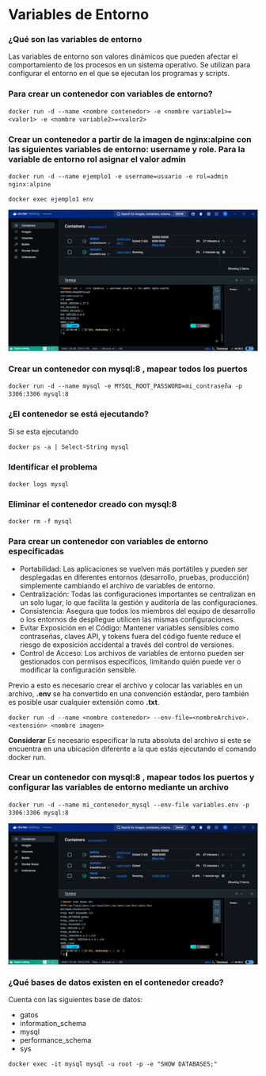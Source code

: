 # Variables de Entorno

### ¿Qué son las variables de entorno

Las variables de entorno son valores dinámicos que pueden afectar el comportamiento de los procesos en un sistema operativo. Se utilizan para configurar el entorno en el que se ejecutan los programas y scripts.

### Para crear un contenedor con variables de entorno?

```
docker run -d --name <nombre contenedor> -e <nombre variable1>=<valor1> -e <nombre variable2>=<valor2>
```

### Crear un contenedor a partir de la imagen de nginx:alpine con las siguientes variables de entorno: username y role. Para la variable de entorno rol asignar el valor admin

```
docker run -d --name ejemplo1 -e username=usuario -e rol=admin nginx:alpine
```

```
docker exec ejemplo1 env
```

![variables](img/variables.png)

### Crear un contenedor con mysql:8 , mapear todos los puertos

```
docker run -d --name mysql -e MYSQL_ROOT_PASSWORD=mi_contraseña -p 3306:3306 mysql:8
```

### ¿El contenedor se está ejecutando?

Si se esta ejecutando

```
docker ps -a | Select-String mysql
```

### Identificar el problema

```
docker logs mysql
```

### Eliminar el contenedor creado con mysql:8

```
docker rm -f mysql
```

### Para crear un contenedor con variables de entorno especificadas

- Portabilidad: Las aplicaciones se vuelven más portátiles y pueden ser desplegadas en diferentes entornos (desarrollo, pruebas, producción) simplemente cambiando el archivo de variables de entorno.
- Centralización: Todas las configuraciones importantes se centralizan en un solo lugar, lo que facilita la gestión y auditoría de las configuraciones.
- Consistencia: Asegura que todos los miembros del equipo de desarrollo o los entornos de despliegue utilicen las mismas configuraciones.
- Evitar Exposición en el Código: Mantener variables sensibles como contraseñas, claves API, y tokens fuera del código fuente reduce el riesgo de exposición accidental a través del control de versiones.
- Control de Acceso: Los archivos de variables de entorno pueden ser gestionados con permisos específicos, limitando quién puede ver o modificar la configuración sensible.

Previo a esto es necesario crear el archivo y colocar las variables en un archivo, **.env** se ha convertido en una convención estándar, pero también es posible usar cualquier extensión como **.txt**.

```
docker run -d --name <nombre contenedor> --env-file=<nombreArchivo>.<extensión> <nombre imagen>
```

**Considerar**
Es necesario especificar la ruta absoluta del archivo si este se encuentra en una ubicación diferente a la que estás ejecutando el comando docker run.

### Crear un contenedor con mysql:8 , mapear todos los puertos y configurar las variables de entorno mediante un archivo

```
docker run -d --name mi_contenedor_mysql --env-file variables.env -p 3306:3306 mysql:8
```

![variables](img/variables2.png)

### ¿Qué bases de datos existen en el contenedor creado?

Cuenta con las siguientes base de datos:

- gatos
- information_schema
- mysql
- performance_schema
- sys

```
docker exec -it mysql mysql -u root -p -e "SHOW DATABASES;"
```

